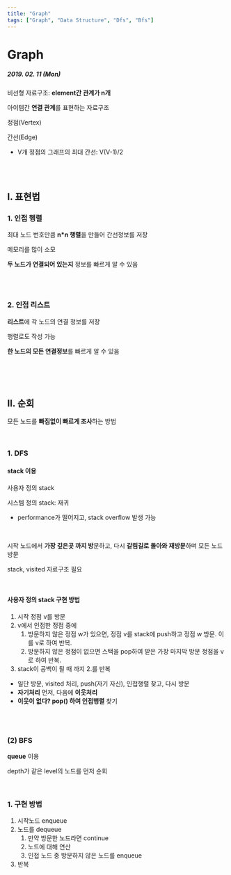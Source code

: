 ```yaml
---
title: "Graph"
tags: ["Graph", "Data Structure", "Dfs", "Bfs"]
---
```




# Graph

##### 2019. 02. 11 (Mon)

비선형 자료구조: **element간 관계가 n개**

아이템간 **연결 관계**를 표현하는 자료구조

정점(Vertex)

간선(Edge)

- V개 정점의 그래프의 최대 간선: V(V-1)/2

<br>

<br>

## I. 표현법

### 1. 인접 행렬

최대 노드 번호만큼 **n*n 행렬**을 만들어 간선정보를 저장

메모리를 많이 소모

**두 노드가 연결되어 있는지** 정보를 빠르게 알 수 있음

<br>

<br>

### 2. 인접 리스트

**리스트**에 각 노드의 연결 정보를 저장

행렬로도 작성 가능

**한 노드의 모든 연결정보**를 빠르게 알 수 있음

<br>

<br>

<br>

## II. 순회

모든 노드를 **빠짐없이 빠르게 조사**하는 방법

<br>

### 1. DFS

#### stack 이용

사용자 정의 stack

시스템 정의 stack: 재귀

- performance가 떨어지고, stack overflow 발생 가능

<br>

시작 노드에서 **가장 깊은곳 까지 방**문하고, 다시 **갈림길로 돌아와 재방문**하며 모든 노드 방문

stack, visited 자료구조 필요

<br>

#### 사용자 정의 stack 구현 방법

1. 시작 정점 v를 방문
2. v에서 인접한 정점 중에
   1. 방문하지 않은 정점 w가 있으면, 정점 v를 stack에 push하고 정점 w 방문. 이를 v로 하여 반복.
   2. 방문하지 않은 정점이 없으면 스택을 pop하여 받은 가장 마지막 방문 정점을 v로 하여 반복.
3. stack이 공백이 될 때 까지 2.를 반복

- 일단 방문, visited 처리, push(자기 자신), 인접행렬 찾고, 다시 방문
- **자기처리** 먼저, 다음에 **이웃처리**
- **이웃이 없다? pop() 하여 인접행렬** 찾기

<br>

<br>

### (2) BFS

**queue** 이용

depth가 같은 level의 노드를 먼저 순회

<br>

### 1. 구현 방법

1. 시작노드 enqueue
2. 노드를 dequeue
   1. 만약 방문한 노드라면 continue
   2. 노드에 대해 연산
   3. 인접 노드 중 방문하지 않은 노드를 enqueue
3. 반복












